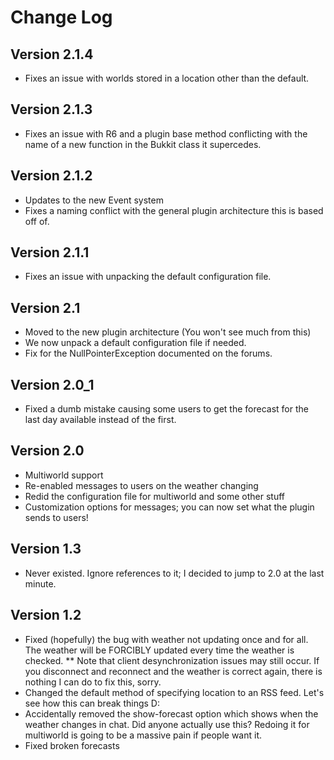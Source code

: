 Change Log
==========

Version 2.1.4
-------------

* Fixes an issue with worlds stored in a location other than the default. 

Version 2.1.3
-------------

* Fixes an issue with R6 and a plugin base method conflicting with the name of a new function in the Bukkit class it supercedes. 


Version 2.1.2
-------------

* Updates to the new Event system
* Fixes a naming conflict with the general plugin architecture this is based off of.


Version 2.1.1
-------------

* Fixes an issue with unpacking the default configuration file.


Version 2.1
-----------

* Moved to the new plugin architecture (You won't see much from this)
* We now unpack a default configuration file if needed. 
* Fix for the NullPointerException documented on the forums.

Version 2.0_1
-------------

* Fixed a dumb mistake causing some users to get the forecast for the last day available instead of the first.


Version 2.0
-----------

* Multiworld support
* Re-enabled messages to users on the weather changing
* Redid the configuration file for multiworld and some other stuff
* Customization options for messages; you can now set what the plugin sends to users!


Version 1.3
-----------

* Never existed. Ignore references to it; I decided to jump to 2.0 at the last minute.


Version 1.2
-----------

* Fixed (hopefully) the bug with weather not updating once and for all. The weather will be FORCIBLY updated every time the weather is checked.
** Note that client desynchronization issues may still occur. If you disconnect and reconnect and the weather is correct again, there is nothing I can do to fix this, sorry.
* Changed the default method of specifying location to an RSS feed. Let's see how this can break things D:
* Accidentally removed the show-forecast option which shows when the weather changes in chat. Did anyone actually use this? Redoing it for multiworld is going to be a massive pain if people want it.
* Fixed broken forecasts

